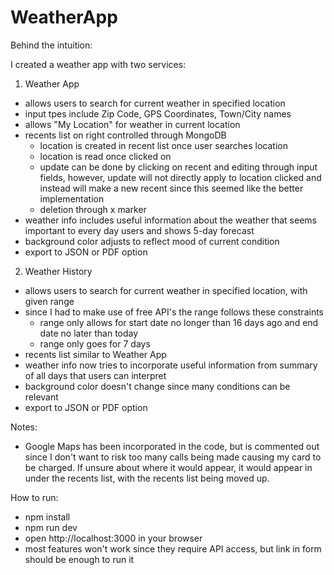 # WeatherApp

Behind the intuition:

I created a weather app with two services:

1. Weather App
- allows users to search for current weather in specified location
- input tpes include Zip Code, GPS Coordinates, Town/City names
- allows "My Location" for weather in current location
- recents list on right controlled through MongoDB
    - location is created in recent list once user searches location
    - location is read once clicked on
    - update can be done by clicking on recent and editing through input fields, however, update will not directly apply to 
    location clicked and instead will make a new recent since this seemed like the better implementation
    - deletion through x marker
- weather info includes useful information about the weather that seems important to every day users and shows 5-day forecast
- background color adjusts to reflect mood of current condition
- export to JSON or PDF option

2. Weather History
- allows users to search for current weather in specified location, with given range
- since I had to make use of free API's the range follows these constraints
    - range only allows for start date no longer than 16 days ago and end date no later than today
    - range only goes for 7 days
- recents list similar to Weather App
- weather info now tries to incorporate useful information from summary of all days that users can interpret
- background color doesn't change since many conditions can be relevant
- export to JSON or PDF option

Notes:
- Google Maps has been incorporated in the code, but is commented out since I don't want to risk too many calls being made causing
my card to be charged. If unsure about where it would appear, it would appear in under the recents list, with the recents list being moved up.

How to run:
- npm install 
- npm run dev
- open http://localhost:3000 in your browser
- most features won't work since they require API access, but link in form should be enough to run it